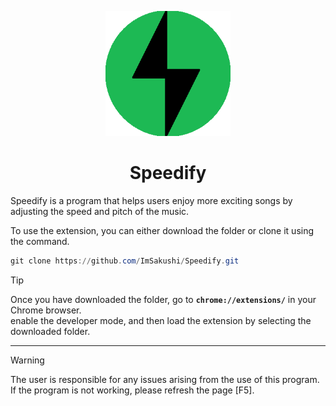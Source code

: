 ﻿<p align="center">
  <img src="./img/speedify.png" alt="speedify icon" width="200" />
</p>

<h1 align="center">Speedify</h1>

Speedify is a program that helps users enjoy more exciting songs by adjusting the speed and pitch of the music.

To use the extension, you can either download the folder or clone it using the command. 

```ps1
git clone https://github.com/ImSakushi/Speedify.git
```

> [!TIP]   
> Once you have downloaded the folder, go to **`chrome://extensions/`** in your Chrome browser.  
> enable the developer mode, and then load the extension by selecting the downloaded folder.

---

> [!WARNING]  
> The user is responsible for any issues arising from the use of this program.  
> If the program is not working, please refresh the page [F5].
